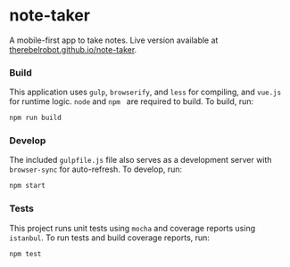 # note-taker
A mobile-first app to take notes. Live version available at [therebelrobot.github.io/note-taker](http://therebelrobot.github.io/note-taker). 

### Build

This application uses `gulp`, `browserify`, and `less` for compiling, and `vue.js` for runtime logic. `node` and `npm ` are required to build. To build, run:

```bash
npm run build
```

### Develop

The included `gulpfile.js` file also serves as a development server with `browser-sync` for auto-refresh. To develop, run:

```bash
npm start
```

### Tests

This project runs unit tests using `mocha` and coverage reports using `istanbul`. To run tests and build coverage reports, run:

```bash
npm test
```
